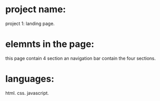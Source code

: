 # project name:
project 1: landing page.

# elemnts in the page:
this page contain 4 section an navigation bar contain the four sections.

# languages: 
html. 
css.
javascript.
